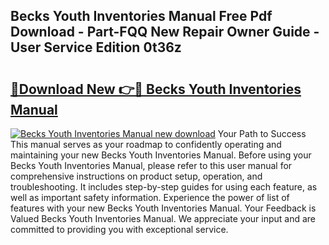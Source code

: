 ## Becks Youth Inventories Manual Free Pdf Download - Part-FQQ New Repair Owner Guide - User Service Edition 0t36z

# <h2><a href="http://bc82007.oget.top/?id=Becks+Youth+Inventories+Manual">🔗Download New 👉🔴 Becks Youth Inventories Manual</a></h2>

[![Becks Youth Inventories Manual new download](https://i.imgur.com/5g1atiW.png)](http://bc82007.oget.top/?id=Becks+Youth+Inventories+Manual)
Your Path to Success This manual serves as your roadmap to confidently operating and maintaining your new Becks Youth Inventories Manual. Before using your Becks Youth Inventories Manual, please refer to this user manual for comprehensive instructions on product setup, operation, and troubleshooting. It includes step-by-step guides for using each feature, as well as important safety information. Experience the power of list of features with your new Becks Youth Inventories Manual. Your Feedback is Valued Becks Youth Inventories Manual. We appreciate your input and are committed to providing you with exceptional service.
